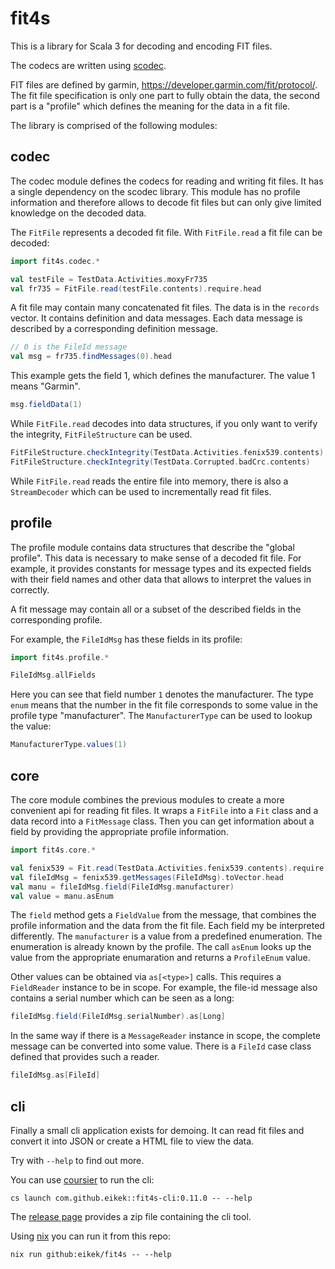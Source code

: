 # fit4s

This is a library for Scala 3 for decoding and encoding FIT files.

The codecs are written using
[scodec](https://github.com/scodec/scodec).

FIT files are defined by garmin,
https://developer.garmin.com/fit/protocol/. The fit file specification
is only one part to fully obtain the data, the second part is a
"profile" which defines the meaning for the data in a fit file.

The library is comprised of the following modules:

## codec

The codec module defines the codecs for reading and writing fit files.
It has a single dependency on the scodec library. This module has no
profile information and therefore allows to decode fit files but can
only give limited knowledge on the decoded data.

The `FitFile` represents a decoded fit file. With `FitFile.read` a fit
file can be decoded:

```scala mdoc
import fit4s.codec.*

val testFile = TestData.Activities.moxyFr735
val fr735 = FitFile.read(testFile.contents).require.head
```

A fit file may contain many concatenated fit files. The data is in the
`records` vector. It contains definition and data messages. Each data
message is described by a corresponding definition message.

```scala mdoc
// 0 is the FileId message
val msg = fr735.findMessages(0).head
```

This example gets the field 1, which defines the manufacturer. The
value 1 means "Garmin".

```scala mdoc
msg.fieldData(1)
```

While `FitFile.read` decodes into data structures, if you only want to
verify the integrity, `FitFileStructure` can be used.

```scala mdoc
FitFileStructure.checkIntegrity(TestData.Activities.fenix539.contents)
FitFileStructure.checkIntegrity(TestData.Corrupted.badCrc.contents)
```

While `FitFile.read` reads the entire file into memory, there is also
a `StreamDecoder` which can be used to incrementally read fit files.

## profile

The profile module contains data structures that describe the "global
profile". This data is necessary to make sense of a decoded fit file.
For example, it provides constants for message types and its expected
fields with their field names and other data that allows to interpret
the values in correctly.

A fit message may contain all or a subset of the described fields in
the corresponding profile.

For example, the `FileIdMsg` has these fields in its profile:

```scala mdoc
import fit4s.profile.*

FileIdMsg.allFields
```
Here you can see that field number `1` denotes the manufacturer. The type `enum` means that the number in the fit file corresponds to some value in the profile type "manufacturer". The `ManufacturerType` can be used to lookup the value:

```scala mdoc
ManufacturerType.values(1)

```
## core

The core module combines the previous modules to create a more
convenient api for reading fit files. It wraps a `FitFile` into a
`Fit` class and a data record into a `FitMessage` class. Then you can
get information about a field by providing the appropriate profile
information.

```scala mdoc
import fit4s.core.*

val fenix539 = Fit.read(TestData.Activities.fenix539.contents).require.head
val fileIdMsg = fenix539.getMessages(FileIdMsg).toVector.head
val manu = fileIdMsg.field(FileIdMsg.manufacturer)
val value = manu.asEnum
```

The `field` method gets a `FieldValue` from the message, that combines
the profile information and the data from the fit file. Each field my
be interpreted differently. The `manufacturer` is a value from a
predefined enumeration. The enumeration is already known by the
profile. The call `asEnum` looks up the value from the appropriate
enumaration and returns a `ProfileEnum` value.

Other values can be obtained via `as[<type>]` calls. This requires a
`FieldReader` instance to be in scope. For example, the file-id
message also contains a serial number which can be seen as a long:

```scala mdoc
fileIdMsg.field(FileIdMsg.serialNumber).as[Long]
```

In the same way if there is a `MessageReader` instance in scope, the
complete message can be converted into some value. There is a `FileId`
case class defined that provides such a reader.

```scala mdoc
fileIdMsg.as[FileId]
```

## cli

Finally a small cli application exists for demoing. It can read fit
files and convert it into JSON or create a HTML file to view the data.

Try with `--help` to find out more.

You can use [coursier](https://get-coursier.io/docs/cli-launch) to run
the cli:

```
cs launch com.github.eikek::fit4s-cli:0.11.0 -- --help
```

The [release page](https://github.com/eikek/fit4s/releases/latest)
provides a zip file containing the cli tool.

Using [nix](https://nixos.org) you can run it from this repo:

```
nix run github:eikek/fit4s -- --help
```

